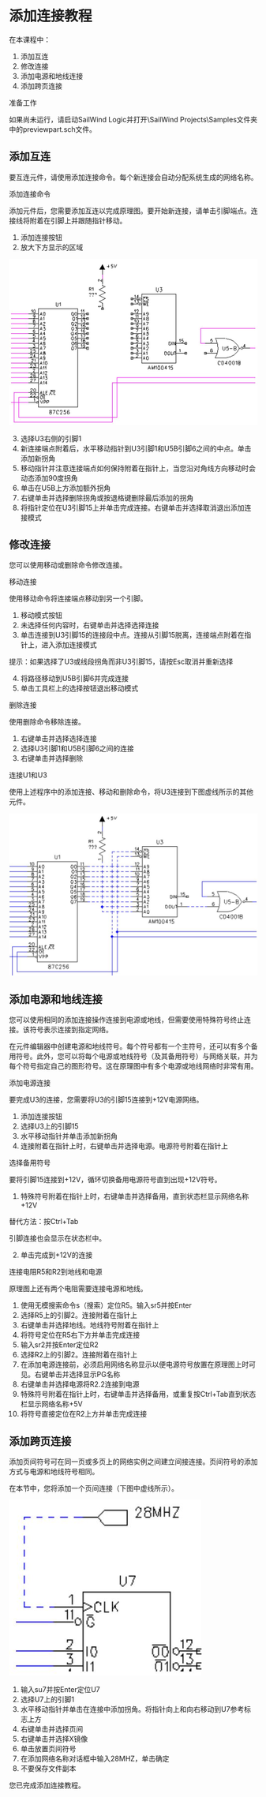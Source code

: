 # 添加连接教程

在本课程中：

1. 添加互连
2. 修改连接
3. 添加电源和地线连接
4. 添加跨页连接

准备工作

如果尚未运行，请启动SailWind Logic并打开\SailWind Projects\Samples文件夹中的previewpart.sch文件。

## 添加互连

要互连元件，请使用添加连接命令。每个新连接会自动分配系统生成的网络名称。

添加连接命令

添加元件后，您需要添加互连以完成原理图。要开始新连接，请单击引脚端点。连接线将附着在引脚上并跟随指针移动。

1. 添加连接按钮
2. 放大下方显示的区域

![](/logic/tutorial/5/_page_0_Figure_14.jpeg)

3. 选择U3右侧的引脚1
4. 新连接端点附着后，水平移动指针到U3引脚1和U5B引脚6之间的中点。单击添加新拐角
5. 移动指针并注意连接端点如何保持附着在指针上，当您沿对角线方向移动时会动态添加90度拐角
6. 单击在U5B上方添加额外拐角
7. 右键单击并选择删除拐角或按退格键删除最后添加的拐角
8. 将指针定位在U3引脚15上并单击完成连接。右键单击并选择取消退出添加连接模式

## 修改连接

您可以使用移动或删除命令修改连接。

移动连接

使用移动命令将连接端点移动到另一个引脚。

1. 移动模式按钮
2. 未选择任何内容时，右键单击并选择选择连接
3. 单击连接到U3引脚15的连接段中点。连接从引脚15脱离，连接端点附着在指针上，进入添加连接模式

提示：如果选择了U3或线段拐角而非U3引脚15，请按Esc取消并重新选择

4. 将路径移动到U5B引脚6并完成连接
5. 单击工具栏上的选择按钮退出移动模式

删除连接

使用删除命令移除连接。

1. 右键单击并选择选择连接
2. 选择U3引脚1和U5B引脚6之间的连接
3. 右键单击并选择删除

连接U1和U3

使用上述程序中的添加连接、移动和删除命令，将U3连接到下图虚线所示的其他元件。

![](/logic/tutorial/5/_page_2_Figure_2.jpeg)

## 添加电源和地线连接

您可以使用相同的添加连接操作连接到电源或地线，但需要使用特殊符号终止连接。该符号表示连接到指定网络。

在元件编辑器中创建电源和地线符号。每个符号都有一个主符号，还可以有多个备用符号。此外，您可以将每个电源或地线符号（及其备用符号）与网络关联，并为每个符号指定自己的图形符号。这在原理图中有多个电源或地线网络时非常有用。

添加电源连接

要完成U3的连接，您需要将U3的引脚15连接到+12V电源网络。

1. 添加连接按钮
2. 选择U3上的引脚15
3. 水平移动指针并单击添加新拐角
4. 连接附着在指针上时，右键单击并选择电源。电源符号附着在指针上

选择备用符号

要将引脚15连接到+12V，循环切换备用电源符号直到出现+12V符号。

1. 特殊符号附着在指针上时，右键单击并选择备用，直到状态栏显示网络名称+12V

替代方法：按Ctrl+Tab

引脚连接也会显示在状态栏中。

2. 单击完成到+12V的连接

连接电阻R5和R2到地线和电源

原理图上还有两个电阻需要连接电源和地线。

1. 使用无模搜索命令s（搜索）定位R5。输入sr5并按Enter
2. 选择R5上的引脚2。连接附着在指针上
3. 右键单击并选择地线。地线符号附着在指针上
4. 将符号定位在R5右下方并单击完成连接
5. 输入sr2并按Enter定位R2
6. 选择R2上的引脚2。连接附着在指针上
7. 在添加电源连接前，必须启用网络名称显示以便电源符号放置在原理图上时可见。右键单击并选择显示PG名称
8. 右键单击并选择电源将R2.2连接到电源
9. 特殊符号附着在指针上时，右键单击并选择备用，或重复按Ctrl+Tab直到状态栏显示网络名称+5V
10. 将符号直接定位在R2上方并单击完成连接

## 添加跨页连接

添加页间符号可在同一页或多页上的网络实例之间建立间接连接。页间符号的添加方式与电源和地线符号相同。

在本节中，您将添加一个页间连接（下图中虚线所示）。

![](/logic/tutorial/5/_page_4_Figure_0.jpeg)

1. 输入su7并按Enter定位U7
2. 选择U7上的引脚1
3. 水平移动指针并单击在连接中添加拐角。将指针向上和向右移动到U7参考标志上方
4. 右键单击并选择页间
5. 右键单击并选择X镜像
6. 单击放置页间符号
7. 在添加网络名称对话框中输入28MHZ，单击确定
8. 不要保存文件副本

您已完成添加连接教程。